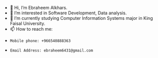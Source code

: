 - 👋 Hi, I’m Ebraheem Alkhars.
- 👀 I’m interested in Software Development, Data analysis.
- 🌱 I’m currently studying Computer Information Systems major in King Faisal University.
- 📫 How to reach me:
-     Mobile phone: +966540888363
-     Email Address: ebraheem6431@gmail.com

<!---
M5dh1/M5dh1 is a ✨ special ✨ repository because its `README.md` (this file) appears on your GitHub profile.
You can click the Preview link to take a look at your changes.
--->
